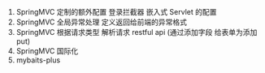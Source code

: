 1. SpringMVC 定制的额外配置  登录拦截器  嵌入式 Servlet 的配置
2. SpringMVC 全局异常处理 定义返回给前端的异常格式
3. SpringMVC 根据请求类型 解析请求 restful api (通过添加字段 给表单为添加 put)
4. SpringMVC 国际化
5. mybaits-plus 